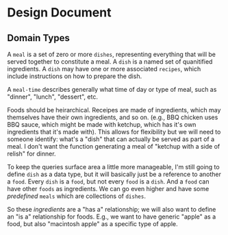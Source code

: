# Design Document

## Domain Types

A `meal` is a set of zero or more `dishes`, representing everything that will be served together to
constitute a meal. A `dish` is a named set of quanitified ingredients. A `dish` may have one or more associated
`recipes`, which include instructions on how to prepare the dish.

A `meal-time` describes generally what time of day or type of meal, such as "dinner", "lunch", "dessert", etc.

Foods should be heirarchical. Receipes are made of ingredients, which may themselves have their own ingredients,
and so on. (e.g., BBQ chicken uses BBQ sauce, which might be made with ketchup, which has it's own ingredients
that it's made with). This allows for flexibility but we will need to someone identify: what's a "dish" that
can actually be served as part of a meal. I don't want the function generating a meal of "ketchup with a side
of relish" for dinner.

To keep the queries surface area a little more manageable, I'm still going to define `dish` as a data type,
but it will basically just be a reference to another a `food`. Every `dish` is a `food`, but not every `food`
is a `dish`. And a `food` can have other `foods` as ingredients. We can go even higher and have some _predefined_
`meals` which are collections of `dishes`.

So these _ingredients_ are a "has a" relationship; we will also want to define an "is a" relationship for foods.
E.g., we want to have generic "apple" as a food, but also "macintosh apple" as a specific type of apple.
